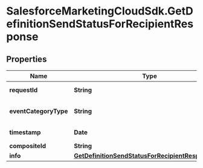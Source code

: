 # SalesforceMarketingCloudSdk.GetDefinitionSendStatusForRecipientResponse

## Properties
Name | Type | Description | Notes
------------ | ------------- | ------------- | -------------
**requestId** | **String** | The ID of the request | [optional] 
**eventCategoryType** | **String** | The status of the message | [optional] 
**timestamp** | **Date** | The date the ... | [optional] 
**compositeId** | **String** | The Id of ... | [optional] 
**info** | [**GetDefinitionSendStatusForRecipientResponseInfo**](GetDefinitionSendStatusForRecipientResponseInfo.md) |  | [optional] 


